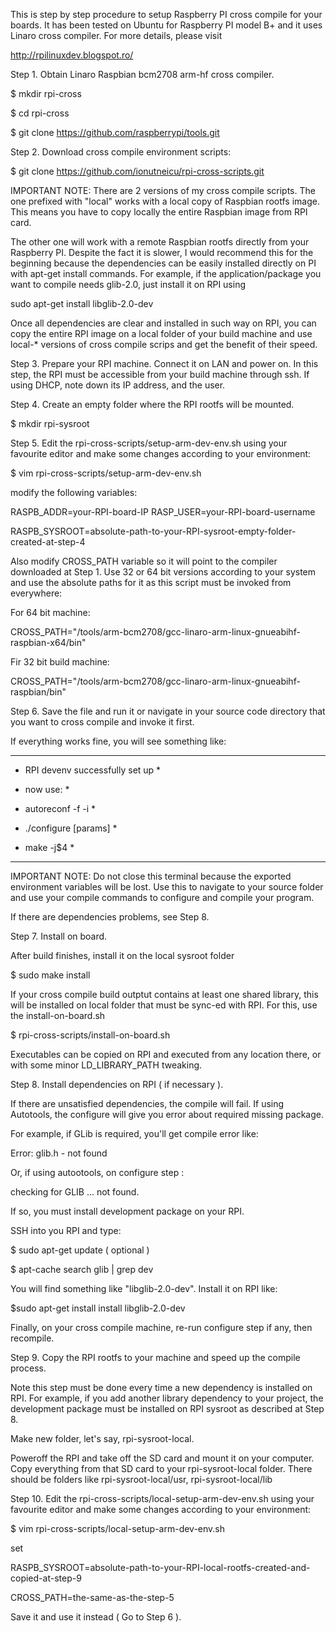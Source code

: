 This is step by step procedure to setup Raspberry PI cross compile for your boards. It has been tested on Ubuntu for Raspberry PI model B+ and it uses Linaro cross compiler.  For more details, please visit

http://rpilinuxdev.blogspot.ro/



Step 1. Obtain Linaro Raspbian bcm2708 arm-hf cross compiler.


$ mkdir rpi-cross

$ cd rpi-cross

$ git clone https://github.com/raspberrypi/tools.git




Step 2. Download cross compile environment scripts:


$ git clone https://github.com/ionutneicu/rpi-cross-scripts.git



IMPORTANT NOTE: There are 2 versions of my cross compile scripts. The one prefixed with "local" works with a local copy of Raspbian rootfs image. This means you have to copy locally the entire Raspbian image from RPI card.

The other one will work with a remote Raspbian rootfs directly from your Raspberry PI. Despite the fact it is slower, I would recommend this for the beginning because the dependencies can be easily installed directly on PI with apt-get install commands. For example, if the application/package you want to compile needs glib-2.0, just install it on RPI using 


sudo apt-get install libglib-2.0-dev


Once all dependencies are clear and installed in such way on RPI, you can copy the entire RPI image on a local folder of your build machine and use local-* versions of cross compile scrips and get the benefit of their speed.




Step 3. Prepare your RPI machine. Connect it on LAN and power on. In this step, the RPI must be accessible from your build machine through ssh. If using DHCP, note down its IP address, and the user.




Step 4. Create an empty folder where the RPI rootfs will be mounted.


$ mkdir rpi-sysroot


Step 5. Edit the rpi-cross-scripts/setup-arm-dev-env.sh using your favourite editor and make some changes according to your environment:


$ vim rpi-cross-scripts/setup-arm-dev-env.sh


modify the following variables:


RASPB_ADDR=your-RPI-board-IP
RASP_USER=your-RPI-board-username

RASPB_SYSROOT=absolute-path-to-your-RPI-sysroot-empty-folder-created-at-step-4


Also modify CROSS_PATH variable so it will point to the compiler downloaded at Step 1. Use 32 or 64 bit versions according to your system and use the absolute paths for it as this script must be invoked from everywhere:


For 64 bit machine:


CROSS_PATH="<absolute-path-to>/tools/arm-bcm2708/gcc-linaro-arm-linux-gnueabihf-raspbian-x64/bin"


Fir 32 bit build machine:

CROSS_PATH="<absolute-path-to>/tools/arm-bcm2708/gcc-linaro-arm-linux-gnueabihf-raspbian/bin"


Step 6. Save the file and run it or navigate in your source code directory that you want to cross compile and invoke it first.


If everything works fine, you will see something like:


**********************************
* RPI devenv successfully set up *
* now use:                       *
*  autoreconf -f -i              *

*  ./configure [params]            *
*  make -j$4                     *
**********************************


IMPORTANT NOTE: Do not close this terminal because the exported environment variables will be lost. Use this to navigate to your source folder and use your compile commands to configure and compile your program.


If there are dependencies problems, see Step 8.


Step 7.  Install on board.


After build finishes, install it on the local sysroot folder


$ sudo make install


If your cross compile build outptut contains at least one shared library, this will be installed on local folder that must be sync-ed with RPI. For this, use the install-on-board.sh


$ rpi-cross-scripts/install-on-board.sh


Executables can be copied on RPI and executed from any location there, or with some minor LD_LIBRARY_PATH tweaking.



Step 8. Install dependencies on RPI ( if necessary ).


If there are unsatisfied dependencies, the  compile will fail. If using Autotools, the configure will give you error about required missing package.



For example, if GLib is required, you'll get compile error like:


Error: glib.h - not found


Or, if using autootools, on configure step :


checking for GLIB ... not found.


If so, you must install development package on your RPI.


SSH into you RPI and type:


$ sudo apt-get update ( optional )

$ apt-cache search glib | grep dev


You will find something like "libglib-2.0-dev". Install it on RPI like:


$sudo apt-get install install libglib-2.0-dev


Finally, on your cross compile machine, re-run configure step if any, then recompile.


Step 9. Copy the RPI rootfs to your machine and speed up the compile process. 


Note this step must be done every time a new dependency is installed on RPI. For example, if you add another library dependency to your project, the development package must be installed on RPI sysroot as described at Step 8.


Make new folder, let's say, rpi-sysroot-local.

Poweroff the RPI and take off the SD card and mount it on your computer. Copy everything from that SD card to your rpi-sysroot-local folder. There should be folders like rpi-sysroot-local/usr, rpi-sysroot-local/lib



Step 10. Edit the rpi-cross-scripts/local-setup-arm-dev-env.sh using your favourite editor and make some changes according to your environment:


$ vim rpi-cross-scripts/local-setup-arm-dev-env.sh


set

RASPB_SYSROOT=absolute-path-to-your-RPI-local-rootfs-created-and-copied-at-step-9


CROSS_PATH=the-same-as-the-step-5


Save it and use it instead ( Go to Step 6 ).

